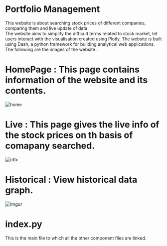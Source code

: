 # Portfolio Management
This website is about searching stock prices of different companies, comparing them and live update of data.  
The website aims to simplify the difficult terms related to stock market, let users interact with the visualisation created using Plotly.
The website is built using Dash, a python framework for building analytical web applications.  
The following are the images of the website :

# HomePage : This page contains information of the website and its contents.

![home](https://user-images.githubusercontent.com/36327997/42178496-4d1761ba-7e4e-11e8-82cc-ebcbb4e63794.png)

# Live : This page gives the live info of the stock prices on th basis of comapany searched.

![nflx](https://user-images.githubusercontent.com/36327997/42178554-7d24fc8c-7e4e-11e8-9b1e-96051183d4b7.png)

# Historical : View historical data graph.

![Imgur](https://i.imgur.com/i9LAuPF.png)


 # index.py
 This is the main file to which all the other component files are linked.  




